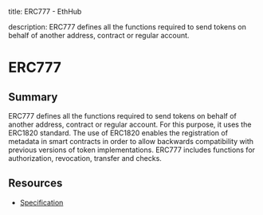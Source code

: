 title: ERC777 - EthHub

description: ERC777 defines all the functions required to send tokens on behalf of another address, contract or regular account.

# ERC777

## Summary

ERC777 defines all the functions required to send tokens on behalf of another address, contract or regular account. For this purpose, it uses the ERC1820 standard. The use of ERC1820 enables the registration of metadata in smart contracts in order to allow backwards compatibility with previous versions of token implementations. ERC777 includes functions for authorization, revocation, transfer and checks.

## Resources

* [Specification](https://eips.ethereum.org/EIPS/eip-777)

